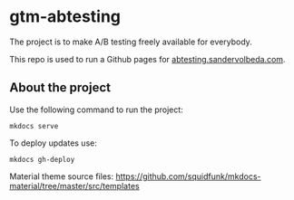 # gtm-abtesting
The project is to make A/B testing freely available for everybody.

This repo is used to run a Github pages for [abtesting.sandervolbeda.com](https://abtesting.sandervolbeda.com). 

## About the project
Use the following command to run the project:

```
mkdocs serve
```

To deploy updates use:

```
mkdocs gh-deploy
```

Material theme source files: https://github.com/squidfunk/mkdocs-material/tree/master/src/templates